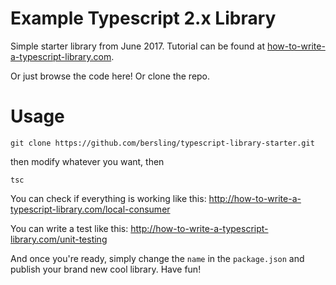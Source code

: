 # Example Typescript 2.x Library

Simple starter library from June 2017.
Tutorial can be found at
[how-to-write-a-typescript-library.com](http://how-to-write-a-typescript-library.com).

Or just browse the code here! Or clone the repo.

# Usage

```
git clone https://github.com/bersling/typescript-library-starter.git
```

then modify whatever you want, then

```
tsc
```

You can check if everything is working like this:
http://how-to-write-a-typescript-library.com/local-consumer

You can write a test like this:
http://how-to-write-a-typescript-library.com/unit-testing

And once you're ready, simply change the `name` in the `package.json`
and publish your brand new cool library. Have fun!

